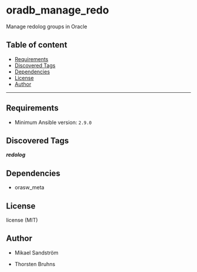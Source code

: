 # oradb_manage_redo

Manage redolog groups in Oracle

## Table of content

- [Requirements](#requirements)
- [Discovered Tags](#discovered-tags)
- [Dependencies](#dependencies)
- [License](#license)
- [Author](#author)

---

## Requirements

- Minimum Ansible version: `2.9.0`


## Discovered Tags

**_redolog_**


## Dependencies

- orasw_meta

## License

license (MIT)

## Author

- Mikael Sandström

- Thorsten Bruhns
